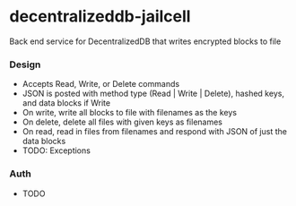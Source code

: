 # decentralizeddb-jailcell
Back end service for DecentralizedDB that writes encrypted blocks to file

### Design
* Accepts Read, Write, or Delete commands
* JSON is posted with method type (Read | Write | Delete), hashed keys, and data blocks if Write
* On write, write all blocks to file with filenames as the keys
* On delete, delete all files with given keys as filenames
* On read, read in files from filenames and respond with JSON of just the data blocks
* TODO: Exceptions

### Auth
* TODO
